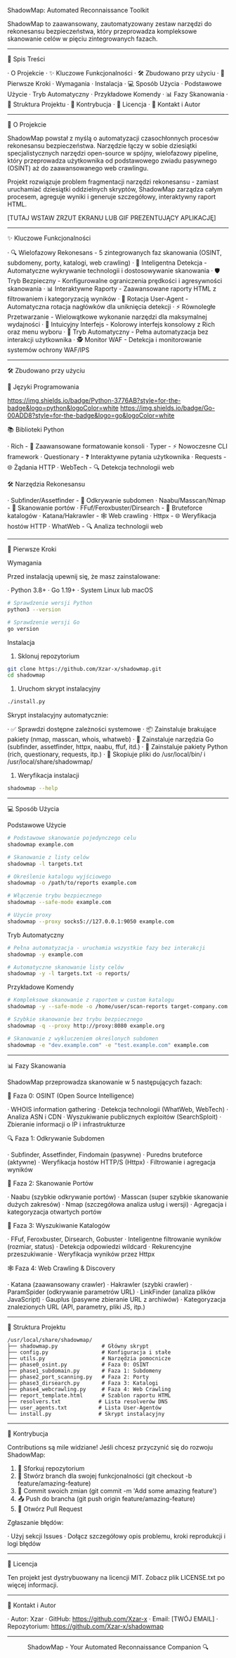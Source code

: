 ShadowMap: Automated Reconnaissance Toolkit


ShadowMap to zaawansowany, zautomatyzowany zestaw narzędzi do rekonesansu bezpieczeństwa, który przeprowadza kompleksowe skanowanie celów w pięciu zintegrowanych fazach.

---

📖 Spis Treści

· O Projekcie
· ✨ Kluczowe Funkcjonalności
· 🛠️ Zbudowano przy użyciu
· 🚀 Pierwsze Kroki
  · Wymagania
  · Instalacja
· 💻 Sposób Użycia
  · Podstawowe Użycie
  · Tryb Automatyczny
  · Przykładowe Komendy
· 📊 Fazy Skanowania
· 📁 Struktura Projektu
· 🤝 Kontrybucja
· 📄 Licencja
· 👤 Kontakt i Autor

---

🎯 O Projekcie

ShadowMap powstał z myślą o automatyzacji czasochłonnych procesów rekonesansu bezpieczeństwa. Narzędzie łączy w sobie dziesiątki specjalistycznych narzędzi open-source w spójny, wielofazowy pipeline, który przeprowadza użytkownika od podstawowego zwiadu pasywnego (OSINT) aż do zaawansowanego web crawlingu.

Projekt rozwiązuje problem fragmentacji narzędzi rekonesansu - zamiast uruchamiać dziesiątki oddzielnych skryptów, ShadowMap zarządza całym procesem, agreguje wyniki i generuje szczegółowy, interaktywny raport HTML.

[TUTAJ WSTAW ZRZUT EKRANU LUB GIF PREZENTUJĄCY APLIKACJĘ]

---

✨ Kluczowe Funkcjonalności

· 🔍 Wielofazowy Rekonesans - 5 zintegrowanych faz skanowania (OSINT, subdomeny, porty, katalogi, web crawling)
· 🎯 Inteligentna Detekcja - Automatyczne wykrywanie technologii i dostosowywanie skanowania
· 🛡️ Tryb Bezpieczny - Konfigurowalne ograniczenia prędkości i agresywności skanowania
· 📊 Interaktywne Raporty - Zaawansowane raporty HTML z filtrowaniem i kategoryzacją wyników
· 🔄 Rotacja User-Agent - Automatyczna rotacja nagłówków dla uniknięcia detekcji
· ⚡ Równoległe Przetwarzanie - Wielowątkowe wykonanie narzędzi dla maksymalnej wydajności
· 🎨 Intuicyjny Interfejs - Kolorowy interfejs konsolowy z Rich oraz menu wyboru
· 🤖 Tryb Automatyczny - Pełna automatyzacja bez interakcji użytkownika
· 🕵️ Monitor WAF - Detekcja i monitorowanie systemów ochrony WAF/IPS

---

🛠️ Zbudowano przy użyciu

🐍 Języki Programowania

https://img.shields.io/badge/Python-3776AB?style=for-the-badge&logo=python&logoColor=white
https://img.shields.io/badge/Go-00ADD8?style=for-the-badge&logo=go&logoColor=white

📚 Biblioteki Python

· Rich - 🎨 Zaawansowane formatowanie konsoli
· Typer - ⚡ Nowoczesne CLI framework
· Questionary - ❓ Interaktywne pytania użytkownika
· Requests - 🌐 Żądania HTTP
· WebTech - 🔍 Detekcja technologii web

🛠️ Narzędzia Rekonesansu

· Subfinder/Assetfinder - 🔎 Odkrywanie subdomen
· Naabu/Masscan/Nmap - 🚪 Skanowanie portów
· FFuf/Feroxbuster/Dirsearch - 📁 Bruteforce katalogów
· Katana/Hakrawler - 🕸️ Web crawling
· Httpx - 🌐 Weryfikacja hostów HTTP
· WhatWeb - 🔍 Analiza technologii web

---

🚀 Pierwsze Kroki

Wymagania

Przed instalacją upewnij się, że masz zainstalowane:

· Python 3.8+
· Go 1.19+
· System Linux lub macOS

```bash
# Sprawdzenie wersji Python
python3 --version

# Sprawdzenie wersji Go
go version
```

Instalacja

1. Sklonuj repozytorium

```bash
git clone https://github.com/Xzar-x/shadowmap.git
cd shadowmap
```

1. Uruchom skrypt instalacyjny

```bash
./install.py
```

Skrypt instalacyjny automatycznie:

· ✅ Sprawdzi dostępne zależności systemowe
· 📦 Zainstaluje brakujące pakiety (nmap, masscan, whois, whatweb)
· 🔧 Zainstaluje narzędzia Go (subfinder, assetfinder, httpx, naabu, ffuf, itd.)
· 🐍 Zainstaluje pakiety Python (rich, questionary, requests, itp.)
· 📁 Skopiuje pliki do /usr/local/bin/ i /usr/local/share/shadowmap/

1. Weryfikacja instalacji

```bash
shadowmap --help
```

---

💻 Sposób Użycia

Podstawowe Użycie

```bash
# Podstawowe skanowanie pojedynczego celu
shadowmap example.com

# Skanowanie z listy celów
shadowmap -l targets.txt

# Określenie katalogu wyjściowego
shadowmap -o /path/to/reports example.com

# Włączenie trybu bezpiecznego
shadowmap --safe-mode example.com

# Użycie proxy
shadowmap --proxy socks5://127.0.0.1:9050 example.com
```

Tryb Automatyczny

```bash
# Pełna automatyzacja - uruchamia wszystkie fazy bez interakcji
shadowmap -y example.com

# Automatyczne skanowanie listy celów
shadowmap -y -l targets.txt -o reports/
```

Przykładowe Komendy

```bash
# Kompleksowe skanowanie z raportem w custom katalogu
shadowmap -y --safe-mode -o /home/user/scan-reports target-company.com

# Szybkie skanowanie bez trybu bezpiecznego
shadowmap -q --proxy http://proxy:8080 example.org

# Skanowanie z wykluczeniem określonych subdomen
shadowmap -e "dev.example.com" -e "test.example.com" example.com
```

---

📊 Fazy Skanowania

ShadowMap przeprowadza skanowanie w 5 następujących fazach:

🎯 Faza 0: OSINT (Open Source Intelligence)

· WHOIS information gathering
· Detekcja technologii (WhatWeb, WebTech)
· Analiza ASN i CDN
· Wyszukiwanie publicznych exploitów (SearchSploit)
· Zbieranie informacji o IP i infrastrukturze

🔍 Faza 1: Odkrywanie Subdomen

· Subfinder, Assetfinder, Findomain (pasywne)
· Puredns bruteforce (aktywne)
· Weryfikacja hostów HTTP/S (Httpx)
· Filtrowanie i agregacja wyników

🚪 Faza 2: Skanowanie Portów

· Naabu (szybkie odkrywanie portów)
· Masscan (super szybkie skanowanie dużych zakresów)
· Nmap (szczegółowa analiza usług i wersji)
· Agregacja i kategoryzacja otwartych portów

📁 Faza 3: Wyszukiwanie Katalogów

· FFuf, Feroxbuster, Dirsearch, Gobuster
· Inteligentne filtrowanie wyników (rozmiar, status)
· Detekcja odpowiedzi wildcard
· Rekurencyjne przeszukiwanie
· Weryfikacja wyników przez Httpx

🕸️ Faza 4: Web Crawling & Discovery

· Katana (zaawansowany crawler)
· Hakrawler (szybki crawler)
· ParamSpider (odkrywanie parametrów URL)
· LinkFinder (analiza plików JavaScript)
· Gauplus (pasywne zbieranie URL z archiwów)
· Kategoryzacja znalezionych URL (API, parametry, pliki JS, itp.)

---

📁 Struktura Projektu

```
/usr/local/share/shadowmap/
├── shadowmap.py              # Główny skrypt
├── config.py                 # Konfiguracja i stałe
├── utils.py                  # Narzędzia pomocnicze
├── phase0_osint.py           # Faza 0: OSINT
├── phase1_subdomain.py       # Faza 1: Subdomeny
├── phase2_port_scanning.py   # Faza 2: Porty
├── phase3_dirsearch.py       # Faza 3: Katalogi
├── phase4_webcrawling.py     # Faza 4: Web Crawling
├── report_template.html      # Szablon raportu HTML
├── resolvers.txt            # Lista resolverów DNS
├── user_agents.txt          # Lista User-Agentów
└── install.py               # Skrypt instalacyjny
```

---

🤝 Kontrybucja

Contributions są mile widziane! Jeśli chcesz przyczynić się do rozwoju ShadowMap:

1. 🍴 Sforkuj repozytorium
2. 🌿 Stwórz branch dla swojej funkcjonalności (git checkout -b feature/amazing-feature)
3. 💾 Commit swoich zmian (git commit -m 'Add some amazing feature')
4. 📤 Push do brancha (git push origin feature/amazing-feature)
5. 🔄 Otwórz Pull Request

Zgłaszanie błędów:

· Użyj sekcji Issues
· Dołącz szczegółowy opis problemu, kroki reprodukcji i logi błędów

---

📄 Licencja

Ten projekt jest dystrybuowany na licencji MIT. Zobacz plik LICENSE.txt po więcej informacji.

---

👤 Kontakt i Autor

· Autor: Xzar
· GitHub: https://github.com/Xzar-x
· Email: [TWÓJ EMAIL]
· Repozytorium: https://github.com/Xzar-x/shadowmap

---

<div align="center">

ShadowMap - Your Automated Reconnaissance Companion 🔍

</div>